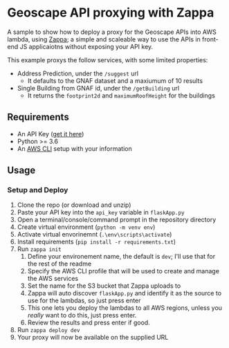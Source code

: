 # Geoscape API proxying with Zappa

A sample to show how to deploy a proxy for the Geoscape APIs into AWS lambda, using [Zappa](https://github.com/Miserlou/Zappa); a simple and scaleable way to use the APIs in front-end JS applicaiotns without exposing your API key.

This example proxys the follow services, with some limited properties:
- Address Prediction, under the `/suggest` url
  - It defaults to the GNAF dataset and a maxiumum of 10 results
- Single Building from GNAF id, under the `/getBuilding` url
  - It returns the `footprint2d` and `maximumRoofHeight` for the buildings

## Requirements

- An API Key ([get it here](https://developer.psma.com.au/))
- Python >= 3.6
- An [AWS CLI](https://aws.amazon.com/cli/) setup with your information

## Usage

### Setup and Deploy

1. Clone the repo (or download and unzip)
2. Paste your API key into the `api_key` variable in `flaskApp.py`
3. Open a terminal/console/command prompt in the repository directory
4. Create virtual environment (`python -m venv env`)
5. Activate virtual envorinemnt (`.\env\scripts\activate`)
6. Install requirements (`pip install -r requirements.txt`)
7. Run `zappa init`
   1. Define your environement name, the default is `dev`; I'll use that for the rest of the readme
   2. Specify the AWS CLI profile that will be used to create and manage the AWS services
   3. Set the name for the S3 bucket that Zappa uploads to
   4. Zappa will auto discover `flaskApp.py` and identify it as the source to use for the lambdas, so just press enter
   5. This one lets you deploy the lambdas to all AWS regions, unless you *really* want to do this, just press enter.
   6. Review the results and press enter if good.
8. Run `zappa deploy dev`
9. Your proxy will now be available on the supplied URL
